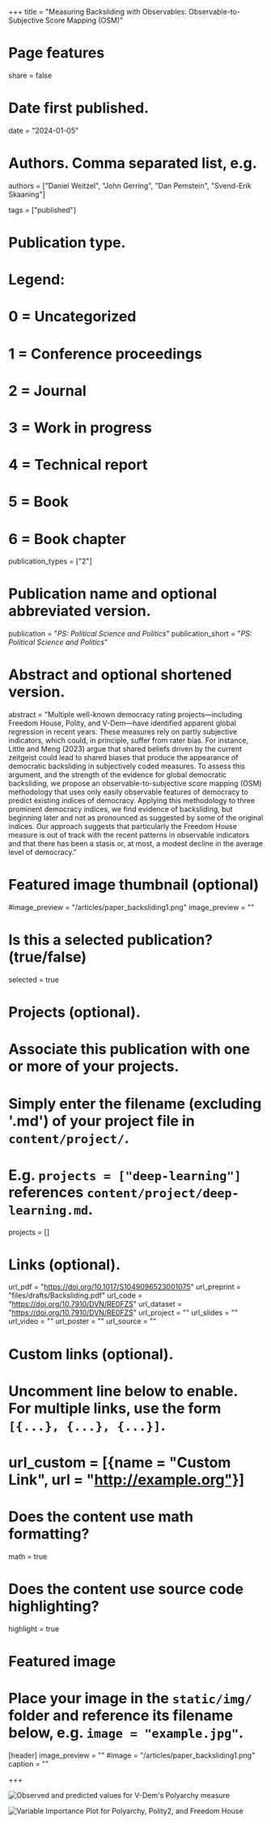 

+++
title = "Measuring Backsliding with Observables: Observable-to-Subjective Score Mapping (OSM)"

# Page features
share =  false

# Date first published.
date = "2024-01-05"

# Authors. Comma separated list, e.g.
authors = ["Daniel Weitzel", "John Gerring", "Dan Pemstein", "Svend-Erik Skaaning"]

tags = ["published"]

# Publication type.
# Legend:
# 0 = Uncategorized
# 1 = Conference proceedings
# 2 = Journal
# 3 = Work in progress
# 4 = Technical report
# 5 = Book
# 6 = Book chapter
publication_types = ["2"]

# Publication name and optional abbreviated version.
publication = "*PS: Political Science and Politics*"
publication_short = "*PS: Political Science and Politics*"

# Abstract and optional shortened version.
abstract = "Multiple well-known democracy rating projects—including Freedom House, Polity, and V-Dem—have identified apparent global regression in recent years. These measures rely on partly subjective indicators, which could, in principle, suffer from rater bias. For instance, Little and Meng (2023) argue that shared beliefs driven by the current zeitgeist could lead to shared biases that produce the appearance of democratic backsliding in subjectively coded measures. To assess this argument, and the strength of the evidence for global democratic backsliding, we propose an observable-to-subjective score mapping (OSM) methodology that uses only easily observable features of democracy to predict existing indices of democracy. Applying this methodology to three prominent democracy indices, we find evidence of backsliding, but beginning later and not as pronounced as suggested by some of the original indices. Our approach suggests that particularly the Freedom House measure is out of track with the recent patterns in observable indicators and that there has been a stasis or, at most, a modest decline in the average level of democracy."

# Featured image thumbnail (optional)
#image_preview = "/articles/paper_backsliding1.png"
image_preview = ""

# Is this a selected publication? (true/false)
selected = true

# Projects (optional).
#   Associate this publication with one or more of your projects.
#   Simply enter the filename (excluding '.md') of your project file in `content/project/`.
#   E.g. `projects = ["deep-learning"]` references `content/project/deep-learning.md`.
projects = []

# Links (optional).
url_pdf = "https://doi.org/10.1017/S1049096523001075"
url_preprint = "files/drafts/Backsliding.pdf"
url_code = "https://doi.org/10.7910/DVN/RE0FZS"
url_dataset = "https://doi.org/10.7910/DVN/RE0FZS"
url_project = ""
url_slides = ""
url_video = ""
url_poster = ""
url_source = ""

# Custom links (optional).
#   Uncomment line below to enable. For multiple links, use the form `[{...}, {...}, {...}]`.
# url_custom = [{name = "Custom Link", url = "http://example.org"}]

# Does the content use math formatting?
math = true

# Does the content use source code highlighting?
highlight = true

# Featured image
# Place your image in the `static/img/` folder and reference its filename below, e.g. `image = "example.jpg"`.
[header]
image_preview = ""
#image = "/articles/paper_backsliding1.png"
caption = ""



+++

![Observed and predicted values for V-Dem's Polyarchy measure](../../img/articles/paper_backsliding1.png)

![Variable Importance Plot for Polyarchy, Polity2, and Freedom House](../../img/articles/paper_backsliding2.png)
